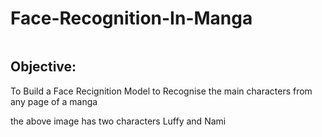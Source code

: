 # Face-Recognition-In-Manga
<picture>
  <source media="" srcset="https://github.com/Ben-geo/Face-Recognition-In-Manga/blob/main/Sample_Images/1-3.jpg">
  <img alt="">
</picture>


## Objective:
  To Build a Face Recignition Model to Recognise the main characters from any page of a manga



the above image has two characters Luffy and Nami
